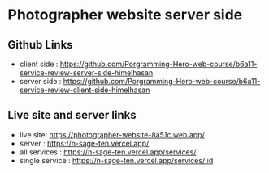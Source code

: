# Photographer website server side

## Github Links

- client side : https://github.com/Porgramming-Hero-web-course/b6a11-service-review-server-side-himelhasan
- server side : https://github.com/Porgramming-Hero-web-course/b6a11-service-review-client-side-himelhasan

## Live site and server links

- live site: https://photographer-website-8a51c.web.app/
- server : https://n-sage-ten.vercel.app/
- all services : https://n-sage-ten.vercel.app/services/
- single service : https://n-sage-ten.vercel.app/services/:id
